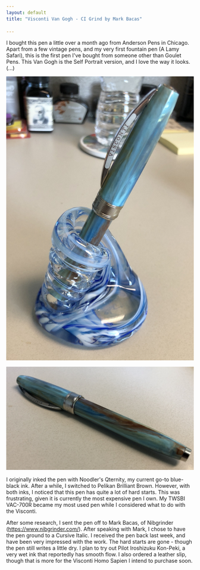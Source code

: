 ```yaml
---
layout: default
title: "Visconti Van Gogh - CI Grind by Mark Bacas"

---
```


I bought this pen a little over a month ago from Anderson Pens in Chicago.  Apart from a few vintage pens, and my very first fountain pen (A Lamy Safari), this is the first pen I've bought from someone other than Goulet Pens.  This Van Gogh is the Self Portrait version, and I love the way it looks. (...)

![Visconti Van Gogh](/assets/images/vangogh-2.jpg)

<!--more-->

![Visconti Van Gogh](/assets/images/vangogh-1.jpg)

I originally inked the pen with Noodler's Qternity, my current go-to blue-black ink.  After a while, I switched to Pelikan Brilliant Brown.  However, with both inks, I noticed that this pen has quite a lot of hard starts.  This was frustrating, given it is currently the most expensive pen I own.  My TWSBI VAC-700R became my most used pen while I considered what to do with the Visconti.

After some research, I sent the pen off to Mark Bacas, of Nibgrinder (https://www.nibgrinder.com/).  After speaking with Mark, I chose to have the pen ground to a Cursive Italic.  I received the pen back last week, and have been very impressed with the work.  The hard starts are gone - though the pen still writes a little dry.  I plan to try out Pilot Iroshizuku Kon-Peki, a very wet ink that reportedly has smooth flow.  I also ordered a leather slip, though that is more for the Visconti Homo Sapien I intend to purchase soon.